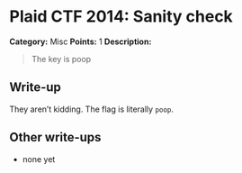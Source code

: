 # Plaid CTF 2014: Sanity check

**Category:** Misc
**Points:** 1
**Description:**

> The key is poop

## Write-up

They aren’t kidding. The flag is literally `poop`.

## Other write-ups

* none yet
